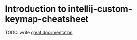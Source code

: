# Introduction to intellij-custom-keymap-cheatsheet

TODO: write [great documentation](http://jacobian.org/writing/what-to-write/)
